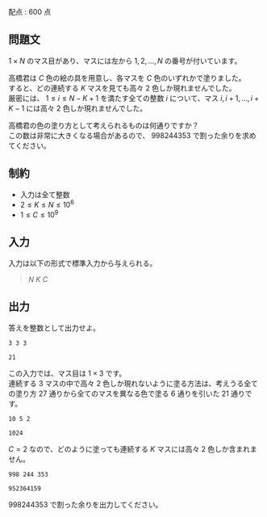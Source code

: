 配点 : $600$ 点

## 問題文

$1 \times N$ のマス目があり、マスには左から $1,2,\dots,N$ の番号が付いています。

高橋君は $C$ 色の絵の具を用意し、各マスを $C$ 色のいずれかで塗りました。<br>
すると、どの連続する $K$ マスを見ても高々 $2$ 色しか現れませんでした。<br>
厳密には、 $1 \le i \le N-K+1$ を満たす全ての整数 $i$ について、マス $i,i+1,\dots,i+K-1$ には高々 $2$ 色しか現れませんでした。

高橋君の色の塗り方として考えられるものは何通りですか？<br>
この数は非常に大きくなる場合があるので、 $998244353$ で割った余りを求めてください。

## 制約

- 入力は全て整数
- $2 \le K \le N \le 10^6$
- $1 \le C \le 10^9$

## 入力

入力は以下の形式で標準入力から与えられる。

> $N$ $K$ $C$

## 出力

答えを整数として出力せよ。

```input1
3 3 3
```

```output1
21
```

この入力では、マス目は $1 \times 3$ です。<br>
連続する $3$ マスの中で高々 $2$ 色しか現れないように塗る方法は、考えうる全ての塗り方 $27$ 通りから全てのマスを異なる色で塗る $6$ 通りを引いた $21$ 通りです。

```input2
10 5 2
```

```output2
1024
```

$C=2$ なので、どのように塗っても連続する $K$ マスには高々 $2$ 色しか含まれません。

```input3
998 244 353
```

```output3
952364159
```

$998244353$ で割った余りを出力してください。